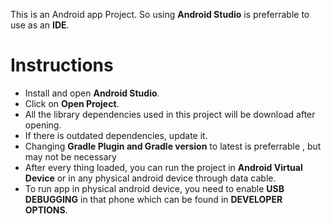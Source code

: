 This is an Android app Project. So using **Android Studio** is preferrable to use as an **IDE**.

# Instructions

- Install and open **Android Studio**.
- Click on **Open Project**.
- All the library dependencies used in this project will be download after opening.
- If there is outdated dependencies, update it.
- Changing **Gradle Plugin and Gradle version** to latest is preferrable , but may not be necessary
- After every thing loaded, you can run the project in **Android Virtual Device** or in any physical android device through data cable.
- To run app in physical android device, you need to enable **USB DEBUGGING** in that phone which can be found in **DEVELOPER OPTIONS**.
